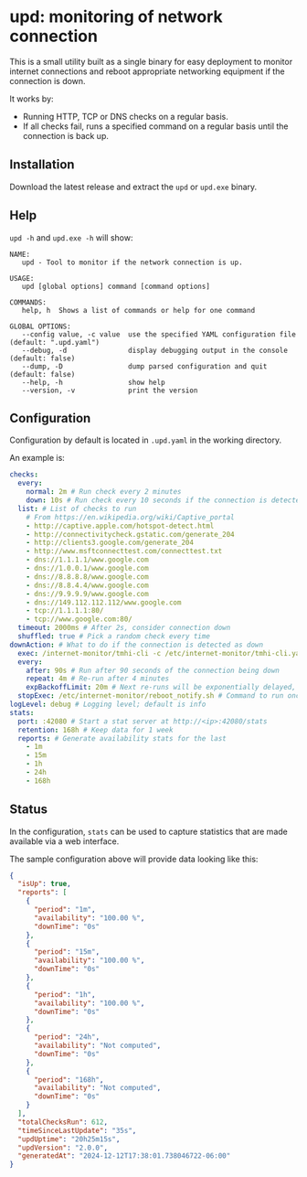 # upd: monitoring of network connection

This is a small utility built as a single binary for easy deployment to monitor internet connections and reboot appropriate networking equipment if the connection is down.

It works by:

- Running HTTP, TCP or DNS checks on a regular basis.
- If all checks fail, runs a specified command on a regular basis until the connection is back up.

## Installation

Download the latest release and extract the `upd` or `upd.exe` binary.

## Help

`upd -h` and `upd.exe -h` will show:

```text
NAME:
   upd - Tool to monitor if the network connection is up.

USAGE:
   upd [global options] command [command options]

COMMANDS:
   help, h  Shows a list of commands or help for one command

GLOBAL OPTIONS:
   --config value, -c value  use the specified YAML configuration file (default: ".upd.yaml")
   --debug, -d               display debugging output in the console (default: false)
   --dump, -D                dump parsed configuration and quit (default: false)
   --help, -h                show help
   --version, -v             print the version
```

## Configuration

Configuration by default is located in `.upd.yaml` in the working directory.

An example is:

```yaml
checks:
  every:
    normal: 2m # Run check every 2 minutes
    down: 10s # Run check every 10 seconds if the connection is detected as down
  list: # List of checks to run
    # From https://en.wikipedia.org/wiki/Captive_portal
    - http://captive.apple.com/hotspot-detect.html
    - http://connectivitycheck.gstatic.com/generate_204
    - http://clients3.google.com/generate_204
    - http://www.msftconnecttest.com/connecttest.txt
    - dns://1.1.1.1/www.google.com
    - dns://1.0.0.1/www.google.com
    - dns://8.8.8.8/www.google.com
    - dns://8.8.4.4/www.google.com
    - dns://9.9.9.9/www.google.com
    - dns://149.112.112.112/www.google.com
    - tcp://1.1.1.1:80/
    - tcp://www.google.com:80/
  timeout: 2000ms # After 2s, consider connection down
  shuffled: true # Pick a random check every time
downAction: # What to do if the connection is detected as down
  exec: /internet-monitor/tmhi-cli -c /etc/internet-monitor/tmhi-cli.yaml reboot # Command to run
  every:
    after: 90s # Run after 90 seconds of the connection being down
    repeat: 4m # Re-run after 4 minutes
    expBackoffLimit: 20m # Next re-runs will be exponentially delayed, but at most will be run every 20 minutes
  stopExec: /etc/internet-monitor/reboot_notify.sh # Command to run once the connection becomes up again
logLevel: debug # Logging level; default is info
stats:
  port: :42080 # Start a stat server at http://<ip>:42080/stats
  retention: 168h # Keep data for 1 week
  reports: # Generate availability stats for the last
    - 1m
    - 15m
    - 1h
    - 24h
    - 168h
```

## Status

In the configuration, `stats` can be used to capture statistics that are made available via a web interface.

The sample configuration above will provide data looking like this:

```json
{
  "isUp": true,
  "reports": [
    {
      "period": "1m",
      "availability": "100.00 %",
      "downTime": "0s"
    },
    {
      "period": "15m",
      "availability": "100.00 %",
      "downTime": "0s"
    },
    {
      "period": "1h",
      "availability": "100.00 %",
      "downTime": "0s"
    },
    {
      "period": "24h",
      "availability": "Not computed",
      "downTime": "0s"
    },
    {
      "period": "168h",
      "availability": "Not computed",
      "downTime": "0s"
    }
  ],
  "totalChecksRun": 612,
  "timeSinceLastUpdate": "35s",
  "updUptime": "20h25m15s",
  "updVersion": "2.0.0",
  "generatedAt": "2024-12-12T17:38:01.738046722-06:00"
}
```
